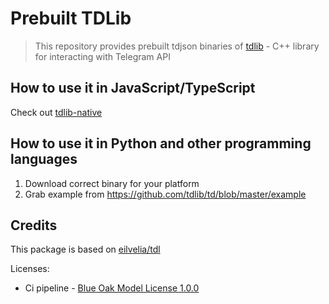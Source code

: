 # Prebuilt TDLib

> This repository provides prebuilt tdjson binaries of [tdlib](https://github.com/tdlib/td) - C++ library for interacting with Telegram API

## How to use it in JavaScript/TypeScript

Check out [tdlib-native](https://github.com/tdlib-native/tdlib-native)

## How to use it in Python and other programming languages

1. Download correct binary for your platform
2. Grab example from https://github.com/tdlib/td/blob/master/example


## Credits

This package is based on [eilvelia/tdl](https://github.com/eilvelia/tdl)

Licenses:
- Ci pipeline - [Blue Oak Model License 1.0.0](./docs/licenses/ci.license.md)
